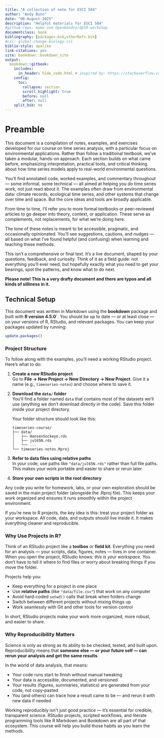 ```yaml
--- 
title: "A collection of note for ESCI 504"
author: "Andy Bunn"
date: "08-August-2025"
description: "Helpful materials for ESCI 504"
#github-repo: make one OpenDendro/dplR-workshop
documentclass: book
bibliography: [packages.bib,otherRefs.bib]
#csl: global-change-biology.csl
biblio-style: apalike
link-citations: yes
site: bookdown::bookdown_site
output: 
  bookdown::gitbook:
    includes:
      in_header: hide_code.html # inspired by: https://stackoverflow.com/questions/45360998/code-folding-in-bookdown
    config:
      toc:
        collapse: section
        scroll_highlight: true
        before: null
        after: null
    split_bib: no
---
```


# Preamble

This document is a compilation of notes, examples, and exercises developed for our course on time series analysis, with a particular focus on environmental applications. Rather than follow a traditional textbook, we’ve taken a modular, hands-on approach. Each section builds on what came before, emphasizing interpretation, practical tools, and critical thinking about how time series models apply to real-world environmental questions.

You’ll find annotated code, worked examples, and commentary throughout — some informal, some technical — all aimed at helping you *do* time series work, not just read about it. The examples often draw from environmental data: climate records, ecological time series, and other systems that change over time and space. But the core ideas and tools are broadly applicable.

From time to time, I’ll refer you to more formal textbooks or peer-reviewed articles to go deeper into theory, context, or application. These serve as complements, not replacements, for what we’re doing here.

The tone of these notes is meant to be accessible, pragmatic, and occasionally opinionated. You’ll see suggestions, cautions, and nudges — all based on what I’ve found helpful (and confusing) when learning and teaching these methods.

This isn’t a comprehensive or final text. It’s a live document, shaped by your questions, feedback, and curiosity. Think of it as a field guide: not everything you’ll ever need, but hopefully exactly what you need to get your bearings, spot the patterns, and know what to do next.

**Please note! This is a very drafty document and there are typos and all kinds of silliness in it.**

## Technical Setup

This document was written in Markdown using the **bookdown** package and built with **R version 4.5.0`**. You should be up to date — or at least close — on your versions of R, RStudio, and relevant packages. You can keep your packages updated by running:

```r
update.packages()
```

### Project Structure

To follow along with the examples, you’ll need a working RStudio project. Here’s what to do:

1. **Create a new RStudio project**  
   Go to **File → New Project → New Directory → New Project**. Give it a name (e.g., `timeseries-notes`) and choose where to save it.

2. **Download the `data/` folder**  
   You’ll find a folder named `data` that contains most of the datasets we’ll use (anything we don’t download directly in the code). Save this folder inside your project directory.

   Your folder structure should look like this:
   ```
   timeseries-course/
   ├── data/
   │   ├── HansenSockeye.rds
   │   ├── jul65N.rds
   │   └── ...
   └── timeseries-notes.Rproj
   ```

3. **Refer to data files using relative paths**  
   In your code, use paths like `"data/jul65N.rds"` rather than full file paths. This makes your work portable and easier to share or rerun later.

4. **Store your own scripts in the root directory**

Any code you write for homework, labs, or your own exploration should be saved in the main project folder (alongside the .Rproj file). This keeps your work organized and ensures it runs smoothly within the project environment.


If you’re new to R projects, the key idea is this: treat your project folder as your workspace. All code, data, and outputs should live inside it. It makes everything cleaner and reproducible.


### Why Use Projects in R?

Think of an RStudio project like a **toolbox** or **field kit**. Everything you need for an analysis — your scripts, data, figures, notes — lives in one container. When you open the project, RStudio knows: *this is your workspace*. You don’t have to tell it where to find files or worry about breaking things if you move the folder.

Projects help you:

- Keep everything for a project in one place  
- Use **relative paths** (like `"data/file.csv"`) that work on any computer  
- Avoid hard-coded `setwd()` calls that break when folders change  
- Switch between different projects without mixing things up  
- Work seamlessly with Git and other tools for version control  

In short, RStudio projects make your work more organized, more robust, and easier to share.

### Why Reproducibility Matters

Science is only as strong as its ability to be checked, tested, and built upon. Reproducibility means that **someone else — or your future self — can rerun your analysis and get the same results**.

In the world of data analysis, that means:

- Your code runs start to finish without manual tweaking  
- Your data is accessible, documented, and versioned  
- Your results (figures, summaries, statistics) are generated from your code, not copy-pasted  
- You (and others) can trace how a result came to be — and rerun it with new data if needed

Working reproducibly isn't just good practice — it’s essential for credible, transparent science. RStudio projects, scripted workflows, and literate programming tools like R Markdown and Bookdown are all part of that ecosystem. This course will help you build those habits as you learn the methods.



